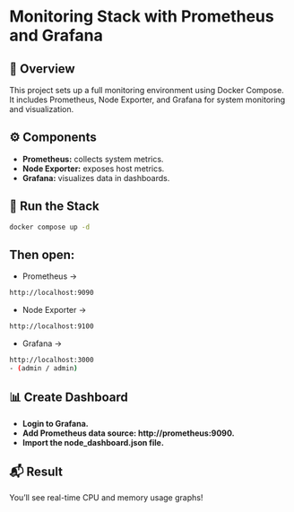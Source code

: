 # Monitoring Stack with Prometheus and Grafana

## 📖 Overview
This project sets up a full monitoring environment using Docker Compose.  
It includes Prometheus, Node Exporter, and Grafana for system monitoring and visualization.

## ⚙️ Components
- **Prometheus:** collects system metrics.
- **Node Exporter:** exposes host metrics.
- **Grafana:** visualizes data in dashboards.

## 🚀 Run the Stack
```bash
docker compose up -d
```

## Then open:

- Prometheus → 
```bash
http://localhost:9090
```
- Node Exporter →
```bash
http://localhost:9100
```
- Grafana →
```bash
http://localhost:3000
- (admin / admin)
```

## 📊 Create Dashboard

- **Login to Grafana.**
- **Add Prometheus data source: http://prometheus:9090.**
- **Import the node_dashboard.json file.**

## 📬 Result
You’ll see real-time CPU and memory usage graphs!